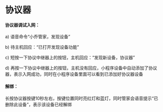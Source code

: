 # 协议器

#### 协议器调试入网：

a) 语音命令“小乔管家，发现设备”

b) 待主机回应：“已打开发现设备功能”

c) 短按一下协议中继器上的按钮，主机回应：“发现新设备，协议器”

d) 再按一下协议中继器上的按钮，主机没有回应，小程序设备中自动添加了协议器，表示入网成功，同时在小程序设备里面可以看到已添加好协议器设备



#### 解绑：

长按协议器按键10秒左右，按键位置同时亮红灯和蓝灯，同时管家会语音提示“已删除此设备”，表示该设备已经解绑

